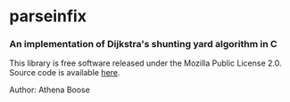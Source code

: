# parseinfix

### An implementation of Dijkstra's shunting yard algorithm in C

This library is free software released under the Mozilla Public License 2.0. Source code is available [here](https://github.com/chickenspaceprogram/parseinfix).

Author: Athena Boose